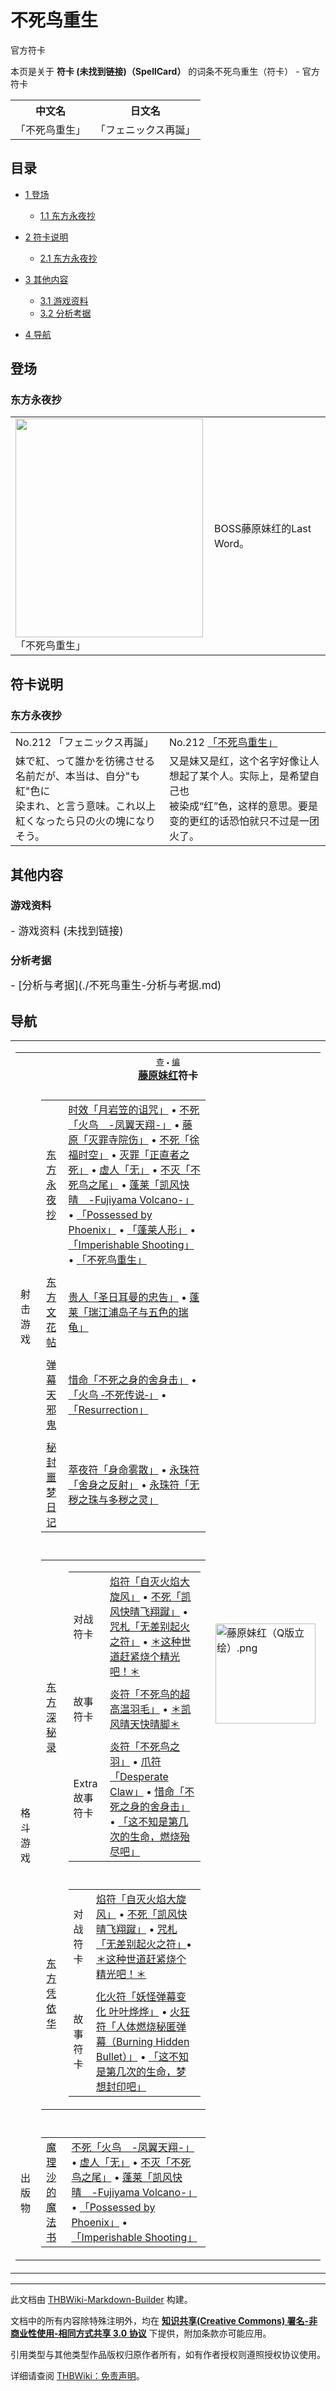 # 不死鸟重生

<!-- source html: G:\repos\THBWiki-Markdown-Builder\THBWikiMarkdown\Temp\main\6\68\ns0%3A%E4%B8%8D%E6%AD%BB%E9%B8%9F%E9%87%8D%E7%94%9F.html -->

官方符卡

本页是关于 **符卡 (未找到链接)（SpellCard）** 的词条不死鸟重生（符卡） - 官方符卡

<table>

<tbody><tr>
<th>中文名</th>
<th>日文名
</th></tr>
<tr>
<td>「不死鸟重生」</td>
<td>「フェニックス再誕」
</td></tr></tbody></table>


  
  

  

## 目录

- [1 登场](#登场)

  - [1.1 东方永夜抄](#东方永夜抄)



- [2 符卡说明](#符卡说明)

  - [2.1 东方永夜抄](#东方永夜抄_2)



- [3 其他内容](#其他内容)

  - [3.1 游戏资料](#游戏资料)
  - [3.2 分析考据](#分析考据)



- [4 导航](#导航)




## 登场
### 东方永夜抄

<table>

<tbody><tr>
<td><div class="thumb tleft"><div class="thumbinner" style="width:302px;"><a href="./文件-「不死鸟重生」（永夜抄）.jpg.md" class="image"><img alt="" src="https://upload.thwiki.cc/thumb/6/67/%E3%80%8C%E4%B8%8D%E6%AD%BB%E9%B8%9F%E9%87%8D%E7%94%9F%E3%80%8D%EF%BC%88%E6%B0%B8%E5%A4%9C%E6%8A%84%EF%BC%89.jpg/300px-%E3%80%8C%E4%B8%8D%E6%AD%BB%E9%B8%9F%E9%87%8D%E7%94%9F%E3%80%8D%EF%BC%88%E6%B0%B8%E5%A4%9C%E6%8A%84%EF%BC%89.jpg" decoding="async" loading="lazy" width="300" height="350" class="thumbimage" srcset="https://upload.thwiki.cc/6/67/%E3%80%8C%E4%B8%8D%E6%AD%BB%E9%B8%9F%E9%87%8D%E7%94%9F%E3%80%8D%EF%BC%88%E6%B0%B8%E5%A4%9C%E6%8A%84%EF%BC%89.jpg 1.5x" data-file-width="384" data-file-height="448"></a>  <div class="thumbcaption"><div class="magnify"><a href="./文件-「不死鸟重生」（永夜抄）.jpg.md" class="internal" title="放大"></a></div>「不死鸟重生」</div></div></div>
</td>
<td>
<p>BOSS藤原妹红的Last Word。
</p>
</td></tr></tbody></table>



## 符卡说明
### 东方永夜抄

<table><tbody><tr class="tt-content-header" id="Last_Word-13" data-pos="&#91;&quot;Last Word&quot;,13&#93;"><td class="tt-jah" lang="ja"><div class="poem">No.212 「フェニックス再誕」</div></td><td class="tt-zhh" lang="zh"><div class="poem">No.212 <a href="/%E3%80%8C%E4%B8%8D%E6%AD%BB%E9%B8%9F%E9%87%8D%E7%94%9F%E3%80%8D" class="mw-redirect" title="「不死鸟重生」">「不死鸟重生」</a></div></td></tr><tr class="tt-content" id="Last_Word-14" data-pos="&#91;&quot;Last Word&quot;,14&#93;"><td class="tt-ja" lang="ja"><div class="poem">妹で紅、って誰かを彷彿させる名前だが、本当は、自分"も紅"色に<br>染まれ、と言う意味。これ以上紅くなったら只の火の塊になりそう。</div></td><td class="tt-zh" lang="zh"><div class="poem">又是妹又是红，这个名字好像让人想起了某个人。实际上，是希望自己也<br>被染成“红”色，这样的意思。要是变的更红的话恐怕就只不过是一团火了。<br></div></td></tr></tbody></table>


## 其他内容
### 游戏资料
  
<big>
</big>  
<big>- 游戏资料 (未找到链接)
</big><big></big>  
<big></big>
  

### 分析考据
  
<big>
</big>  
<big>- [分析与考据](./不死鸟重生-分析与考据.md)
</big><big></big>  
<big></big>
  

## 导航

<table><tbody><tr><td><table cellspacing="0" class="nowraplinks mw-collapsible mw-collapsed" style="width:100%;;;"><tbody><tr><th style=";" colspan="3" class="navbox-title"><div class="navbar"><div class="noprint plainlinksneverexpand" style="background-color:transparent; padding:0; font-weight:normal; font-size:80%; white-space:nowrap;"><a href="./模板-藤原妹红符卡导航.md" title="模板:藤原妹红符卡导航"><span style=";;border:none;" title="查看这个模板">查</span></a>&#160;<span style="font-size:80%;">•</span>&#160;<a href="/index.php?title=%E6%A8%A1%E6%9D%BF:%E8%97%A4%E5%8E%9F%E5%A6%B9%E7%BA%A2%E7%AC%A6%E5%8D%A1%E5%AF%BC%E8%88%AA&amp;action=edit"><span style=";;border:none;" title="您可以编辑这个模板。请在储存变更之前先预览">编</span></a></div></div><span><a href="./藤原妹红.md" title="藤原妹红">藤原妹红</a>符卡</span></th></tr><tr><td></td></tr><tr><td class="navbox-group" style=";;">射击游戏</td><td style=";;" class="navbox-list navbox-odd"><div></div><table cellspacing="0" class="nowraplinks navbox-subgroup" style="width:100%;;;;"><tbody><tr><td class="navbox-group" style=";;"><div><a href="./东方永夜抄.md" title="东方永夜抄">东方永夜抄</a></div></td><td style=";;" class="navbox-list navbox-odd"><div><a href="/%E6%97%B6%E6%95%88%E3%80%8C%E6%9C%88%E5%B2%A9%E7%AC%A0%E7%9A%84%E8%AF%85%E5%92%92%E3%80%8D" class="mw-redirect" title="时效「月岩笠的诅咒」">时效「月岩笠的诅咒」</a> &#8226; <a href="/%E4%B8%8D%E6%AD%BB%E3%80%8C%E7%81%AB%E9%B8%9F_-%E5%87%A4%E7%BF%BC%E5%A4%A9%E7%BF%94-%E3%80%8D" class="mw-redirect" title="不死「火鸟 -凤翼天翔-」">不死「火鸟　-凤翼天翔-」</a> &#8226; <a href="/%E8%97%A4%E5%8E%9F%E3%80%8C%E7%81%AD%E7%BD%AA%E5%AF%BA%E9%99%A2%E4%BC%A4%E3%80%8D" class="mw-redirect" title="藤原「灭罪寺院伤」">藤原「灭罪寺院伤」</a> &#8226; <a href="/%E4%B8%8D%E6%AD%BB%E3%80%8C%E5%BE%90%E7%A6%8F%E6%97%B6%E7%A9%BA%E3%80%8D" class="mw-redirect" title="不死「徐福时空」">不死「徐福时空」</a> &#8226; <a href="/%E7%81%AD%E7%BD%AA%E3%80%8C%E6%AD%A3%E7%9B%B4%E8%80%85%E4%B9%8B%E6%AD%BB%E3%80%8D" class="mw-redirect" title="灭罪「正直者之死」">灭罪「正直者之死」</a> &#8226; <a href="/%E8%99%9A%E4%BA%BA%E3%80%8C%E6%97%A0%E3%80%8D" class="mw-redirect" title="虚人「无」">虚人「无」</a> &#8226; <a href="/%E4%B8%8D%E7%81%AD%E3%80%8C%E4%B8%8D%E6%AD%BB%E9%B8%9F%E4%B9%8B%E5%B0%BE%E3%80%8D" class="mw-redirect" title="不灭「不死鸟之尾」">不灭「不死鸟之尾」</a> &#8226; <a href="/%E8%93%AC%E8%8E%B1%E3%80%8C%E5%87%AF%E9%A3%8E%E5%BF%AB%E6%99%B4_-Fujiyama_Volcano-%E3%80%8D" class="mw-redirect" title="蓬莱「凯风快晴 -Fujiyama Volcano-」">蓬莱「凯风快晴　-Fujiyama Volcano-」</a> &#8226; <a href="/%E3%80%8CPossessed_by_Phoenix%E3%80%8D" class="mw-redirect" title="「Possessed by Phoenix」">「Possessed by Phoenix」</a> &#8226; <a href="/%E3%80%8C%E8%93%AC%E8%8E%B1%E4%BA%BA%E5%BD%A2%E3%80%8D" class="mw-redirect" title="「蓬莱人形」">「蓬莱人形」</a> &#8226; <a href="/%E3%80%8CImperishable_Shooting%E3%80%8D" class="mw-redirect" title="「Imperishable Shooting」">「Imperishable Shooting」</a> &#8226; <a href="/%E3%80%8C%E4%B8%8D%E6%AD%BB%E9%B8%9F%E9%87%8D%E7%94%9F%E3%80%8D" class="mw-redirect" title="「不死鸟重生」">「不死鸟重生」</a></div></td></tr><tr><td></td></tr><tr><td class="navbox-group" style=";;"><div><a href="./东方文花帖.md" title="东方文花帖">东方文花帖</a></div></td><td style=";;" class="navbox-list navbox-even"><div><a href="/%E8%B4%B5%E4%BA%BA%E3%80%8C%E5%9C%A3%E6%97%A5%E8%80%B3%E6%9B%BC%E7%9A%84%E5%BF%A0%E5%91%8A%E3%80%8D" class="mw-redirect" title="贵人「圣日耳曼的忠告」">贵人「圣日耳曼的忠告」</a> &#8226; <a href="/%E8%93%AC%E8%8E%B1%E3%80%8C%E7%91%9E%E6%B1%9F%E6%B5%A6%E5%B2%9B%E5%AD%90%E4%B8%8E%E4%BA%94%E8%89%B2%E7%9A%84%E7%91%9E%E9%BE%9F%E3%80%8D" class="mw-redirect" title="蓬莱「瑞江浦岛子与五色的瑞龟」">蓬莱「瑞江浦岛子与五色的瑞龟」</a></div></td></tr><tr><td></td></tr><tr><td class="navbox-group" style=";;"><div><a href="./弹幕天邪鬼.md" title="弹幕天邪鬼">弹幕天邪鬼</a></div></td><td style=";;" class="navbox-list navbox-odd"><div><a href="/%E6%83%9C%E5%91%BD%E3%80%8C%E4%B8%8D%E6%AD%BB%E4%B9%8B%E8%BA%AB%E7%9A%84%E8%88%8D%E8%BA%AB%E5%87%BB%E3%80%8D" class="mw-redirect" title="惜命「不死之身的舍身击」">惜命「不死之身的舍身击」</a> &#8226; <a href="/%E3%80%8C%E7%81%AB%E9%B8%9F_%E2%80%90%E4%B8%8D%E6%AD%BB%E4%BC%A0%E8%AF%B4%E2%80%90%E3%80%8D" class="mw-redirect" title="「火鸟 ‐不死传说‐」">「火鸟 ‐不死传说‐」</a> &#8226; <a href="/%E3%80%8CResurrection%E3%80%8D" class="mw-redirect" title="「Resurrection」">「Resurrection」</a></div></td></tr><tr><td></td></tr><tr><td class="navbox-group" style=";;"><div><a href="./秘封噩梦日记.md" title="秘封噩梦日记">秘封噩梦日记</a></div></td><td style=";;" class="navbox-list navbox-even"><div><a href="/%E8%90%83%E5%A4%9C%E7%AC%A6%E3%80%8C%E8%BA%AB%E5%91%BD%E9%9B%BE%E6%95%A3%E3%80%8D" class="mw-redirect" title="萃夜符「身命雾散」">萃夜符「身命雾散」</a> &#8226; <a href="/%E6%B0%B8%E7%8F%A0%E7%AC%A6%E3%80%8C%E8%88%8D%E8%BA%AB%E4%B9%8B%E5%8F%8D%E5%B0%84%E3%80%8D" class="mw-redirect" title="永珠符「舍身之反射」">永珠符「舍身之反射」</a> &#8226; <a href="/%E6%B0%B8%E7%8F%A0%E7%AC%A6%E3%80%8C%E6%97%A0%E7%A7%BD%E4%B9%8B%E7%8F%A0%E4%B8%8E%E5%A4%9A%E7%A7%BD%E4%B9%8B%E7%81%B5%E3%80%8D" class="mw-redirect" title="永珠符「无秽之珠与多秽之灵」">永珠符「无秽之珠与多秽之灵」</a></div></td></tr></tbody></table><div></div></td><td class="navbox-image" style="" rowspan="5"><a href="./文件-藤原妹红（Q版立绘）.png.md" class="image"><img alt="藤原妹红（Q版立绘）.png" src="https://upload.thwiki.cc/thumb/f/f4/%E8%97%A4%E5%8E%9F%E5%A6%B9%E7%BA%A2%EF%BC%88Q%E7%89%88%E7%AB%8B%E7%BB%98%EF%BC%89.png/160px-%E8%97%A4%E5%8E%9F%E5%A6%B9%E7%BA%A2%EF%BC%88Q%E7%89%88%E7%AB%8B%E7%BB%98%EF%BC%89.png" decoding="async" loading="lazy" width="160" height="160" srcset="https://upload.thwiki.cc/thumb/f/f4/%E8%97%A4%E5%8E%9F%E5%A6%B9%E7%BA%A2%EF%BC%88Q%E7%89%88%E7%AB%8B%E7%BB%98%EF%BC%89.png/240px-%E8%97%A4%E5%8E%9F%E5%A6%B9%E7%BA%A2%EF%BC%88Q%E7%89%88%E7%AB%8B%E7%BB%98%EF%BC%89.png 1.5x, https://upload.thwiki.cc/thumb/f/f4/%E8%97%A4%E5%8E%9F%E5%A6%B9%E7%BA%A2%EF%BC%88Q%E7%89%88%E7%AB%8B%E7%BB%98%EF%BC%89.png/320px-%E8%97%A4%E5%8E%9F%E5%A6%B9%E7%BA%A2%EF%BC%88Q%E7%89%88%E7%AB%8B%E7%BB%98%EF%BC%89.png 2x" data-file-width="500" data-file-height="500"></a></td></tr><tr><td></td></tr><tr><td class="navbox-group" style=";;">格斗游戏</td><td style=";;" class="navbox-list navbox-even"><div></div><table cellspacing="0" class="nowraplinks navbox-subgroup" style="width:100%;;;;"><tbody><tr><td class="navbox-group" style=";;"><div><a href="./东方深秘录.md" title="东方深秘录">东方深秘录</a></div></td><td style=";;" class="navbox-list navbox-odd"><div></div><table cellspacing="0" class="nowraplinks navbox-subgroup" style="width:100%;;;;"><tbody><tr><td class="navbox-group" style=";;"><div>对战符卡</div></td><td style=";;" class="navbox-list navbox-odd"><div><a href="/%E7%84%B0%E7%AC%A6%E3%80%8C%E8%87%AA%E7%81%AD%E7%81%AB%E7%84%B0%E5%A4%A7%E6%97%8B%E9%A3%8E%E3%80%8D" class="mw-redirect" title="焰符「自灭火焰大旋风」">焰符「自灭火焰大旋风」</a> &#8226; <a href="/%E4%B8%8D%E6%AD%BB%E3%80%8C%E5%87%AF%E9%A3%8E%E5%BF%AB%E6%99%B4%E9%A3%9E%E7%BF%94%E8%B9%B4%E3%80%8D" class="mw-redirect" title="不死「凯风快晴飞翔蹴」">不死「凯风快晴飞翔蹴」</a> &#8226; <a href="/%E5%92%92%E6%9C%AD%E3%80%8C%E6%97%A0%E5%B7%AE%E5%88%AB%E8%B5%B7%E7%81%AB%E4%B9%8B%E7%AC%A6%E3%80%8D" class="mw-redirect" title="咒札「无差别起火之符」">咒札「无差别起火之符」</a> &#8226; <a href="/%EF%BC%8A%E8%BF%99%E7%A7%8D%E4%B8%96%E9%81%93%E8%B5%B6%E7%B4%A7%E7%83%A7%E4%B8%AA%E7%B2%BE%E5%85%89%E5%90%A7%EF%BC%81%EF%BC%8A" class="mw-redirect" title="＊这种世道赶紧烧个精光吧！＊">＊这种世道赶紧烧个精光吧！＊</a></div></td></tr><tr><td></td></tr><tr><td class="navbox-group" style=";;"><div>故事符卡</div></td><td style=";;" class="navbox-list navbox-even"><div><a href="/%E7%82%8E%E7%AC%A6%E3%80%8C%E4%B8%8D%E6%AD%BB%E9%B8%9F%E7%9A%84%E8%B6%85%E9%AB%98%E6%B8%A9%E7%BE%BD%E6%AF%9B%E3%80%8D" class="mw-redirect" title="炎符「不死鸟的超高温羽毛」">炎符「不死鸟的超高温羽毛」</a> &#8226; <a href="/%EF%BC%8A%E5%87%AF%E9%A3%8E%E6%99%B4%E5%A4%A9%E5%BF%AB%E6%99%B4%E8%84%9A%EF%BC%8A" class="mw-redirect" title="＊凯风晴天快晴脚＊">＊凯风晴天快晴脚＊</a></div></td></tr><tr><td></td></tr><tr><td class="navbox-group" style=";;"><div>Extra故事符卡</div></td><td style=";;" class="navbox-list navbox-odd"><div><a href="/%E7%82%8E%E7%AC%A6%E3%80%8C%E4%B8%8D%E6%AD%BB%E9%B8%9F%E4%B9%8B%E7%BE%BD%E3%80%8D" class="mw-redirect" title="炎符「不死鸟之羽」">炎符「不死鸟之羽」</a> &#8226; <a href="/%E7%88%AA%E7%AC%A6%E3%80%8CDesperate_Claw%E3%80%8D" class="mw-redirect" title="爪符「Desperate Claw」">爪符「Desperate Claw」</a> &#8226; <a href="/%E6%83%9C%E5%91%BD%E3%80%8C%E4%B8%8D%E6%AD%BB%E4%B9%8B%E8%BA%AB%E7%9A%84%E8%88%8D%E8%BA%AB%E5%87%BB%E3%80%8D" class="mw-redirect" title="惜命「不死之身的舍身击」">惜命「不死之身的舍身击」</a> &#8226; <a href="/%E3%80%8C%E8%BF%99%E4%B8%8D%E7%9F%A5%E6%98%AF%E7%AC%AC%E5%87%A0%E6%AC%A1%E7%9A%84%E7%94%9F%E5%91%BD%EF%BC%8C%E7%87%83%E7%83%A7%E6%AE%86%E5%B0%BD%E5%90%A7%E3%80%8D" class="mw-redirect" title="「这不知是第几次的生命，燃烧殆尽吧」">「这不知是第几次的生命，燃烧殆尽吧」</a></div></td></tr></tbody></table><div></div></td></tr><tr><td></td></tr><tr><td class="navbox-group" style=";;"><div><a href="./东方凭依华.md" title="东方凭依华">东方凭依华</a></div></td><td style=";;" class="navbox-list navbox-even"><div></div><table cellspacing="0" class="nowraplinks navbox-subgroup" style="width:100%;;;;"><tbody><tr><td class="navbox-group" style=";;"><div>对战符卡</div></td><td style=";;" class="navbox-list navbox-odd"><div><a href="/%E7%84%B0%E7%AC%A6%E3%80%8C%E8%87%AA%E7%81%AD%E7%81%AB%E7%84%B0%E5%A4%A7%E6%97%8B%E9%A3%8E%E3%80%8D" class="mw-redirect" title="焰符「自灭火焰大旋风」">焰符「自灭火焰大旋风」</a> &#8226; <a href="/%E4%B8%8D%E6%AD%BB%E3%80%8C%E5%87%AF%E9%A3%8E%E5%BF%AB%E6%99%B4%E9%A3%9E%E7%BF%94%E8%B9%B4%E3%80%8D" class="mw-redirect" title="不死「凯风快晴飞翔蹴」">不死「凯风快晴飞翔蹴」</a> &#8226; <a href="/%E5%92%92%E6%9C%AD%E3%80%8C%E6%97%A0%E5%B7%AE%E5%88%AB%E8%B5%B7%E7%81%AB%E4%B9%8B%E7%AC%A6%E3%80%8D" class="mw-redirect" title="咒札「无差别起火之符」">咒札「无差别起火之符」</a>&#8226; <a href="/%EF%BC%8A%E8%BF%99%E7%A7%8D%E4%B8%96%E9%81%93%E8%B5%B6%E7%B4%A7%E7%83%A7%E4%B8%AA%E7%B2%BE%E5%85%89%E5%90%A7%EF%BC%81%EF%BC%8A" class="mw-redirect" title="＊这种世道赶紧烧个精光吧！＊">＊这种世道赶紧烧个精光吧！＊</a></div></td></tr><tr><td></td></tr><tr><td class="navbox-group" style=";;"><div>故事符卡</div></td><td style=";;" class="navbox-list navbox-even"><div><a href="/%E5%8C%96%E7%81%AB%E7%AC%A6%E3%80%8C%E5%A6%96%E6%80%AA%E5%BC%B9%E5%B9%95%E5%8F%98%E5%8C%96_%E5%8F%B6%E5%8F%B6%E7%83%A8%E7%83%A8%E3%80%8D" class="mw-redirect" title="化火符「妖怪弹幕变化 叶叶烨烨」">化火符「妖怪弹幕变化 叶叶烨烨」</a> &#8226; <a href="/%E7%81%AB%E7%8B%82%E7%AC%A6%E3%80%8C%E4%BA%BA%E4%BD%93%E7%87%83%E7%83%A7%E7%A7%98%E5%8C%BF%E5%BC%B9%E5%B9%95%EF%BC%88Burning_Hidden_Bullet%EF%BC%89%E3%80%8D" class="mw-redirect" title="火狂符「人体燃烧秘匿弹幕（Burning Hidden Bullet）」">火狂符「人体燃烧秘匿弹幕（Burning Hidden Bullet）」</a> &#8226; <a href="/%E3%80%8C%E8%BF%99%E4%B8%8D%E7%9F%A5%E6%98%AF%E7%AC%AC%E5%87%A0%E6%AC%A1%E7%9A%84%E7%94%9F%E5%91%BD%EF%BC%8C%E6%A2%A6%E6%83%B3%E5%B0%81%E5%8D%B0%E5%90%A7%E3%80%8D" class="mw-redirect" title="「这不知是第几次的生命，梦想封印吧」">「这不知是第几次的生命，梦想封印吧」</a></div></td></tr></tbody></table><div></div></td></tr></tbody></table><div></div></td></tr><tr><td></td></tr><tr><td class="navbox-group" style=";;">出版物</td><td style=";;" class="navbox-list navbox-odd"><div></div><table cellspacing="0" class="nowraplinks navbox-subgroup" style="width:100%;;;;"><tbody><tr><td class="navbox-group" style=";;"><div><a href="/%E9%AD%94%E7%90%86%E6%B2%99%E7%9A%84%E9%AD%94%E6%B3%95%E4%B9%A6" class="mw-redirect" title="魔理沙的魔法书">魔理沙的魔法书</a></div></td><td style=";;" class="navbox-list navbox-odd"><div><a href="/%E4%B8%8D%E6%AD%BB%E3%80%8C%E7%81%AB%E9%B8%9F_-%E5%87%A4%E7%BF%BC%E5%A4%A9%E7%BF%94-%E3%80%8D" class="mw-redirect" title="不死「火鸟 -凤翼天翔-」">不死「火鸟　-凤翼天翔-」</a> &#8226; <a href="/%E8%99%9A%E4%BA%BA%E3%80%8C%E6%97%A0%E3%80%8D" class="mw-redirect" title="虚人「无」">虚人「无」</a> &#8226; <a href="/%E4%B8%8D%E7%81%AD%E3%80%8C%E4%B8%8D%E6%AD%BB%E9%B8%9F%E4%B9%8B%E5%B0%BE%E3%80%8D" class="mw-redirect" title="不灭「不死鸟之尾」">不灭「不死鸟之尾」</a> &#8226; <a href="/%E8%93%AC%E8%8E%B1%E3%80%8C%E5%87%AF%E9%A3%8E%E5%BF%AB%E6%99%B4_-Fujiyama_Volcano-%E3%80%8D" class="mw-redirect" title="蓬莱「凯风快晴 -Fujiyama Volcano-」">蓬莱「凯风快晴　-Fujiyama Volcano-」</a> &#8226; <a href="/%E3%80%8CPossessed_by_Phoenix%E3%80%8D" class="mw-redirect" title="「Possessed by Phoenix」">「Possessed by Phoenix」</a> &#8226; <a href="/%E3%80%8CImperishable_Shooting%E3%80%8D" class="mw-redirect" title="「Imperishable Shooting」">「Imperishable Shooting」</a></div></td></tr></tbody></table><div></div></td></tr></tbody></table></td></tr></tbody></table>






---

此文档由 [THBWiki-Markdown-Builder](https://github.com/Delsin-Yu/THBWiki-Markdown-Builder) 构建。

文档中的所有内容除特殊注明外，均在 [**知识共享(Creative Commons) 署名-非商业性使用-相同方式共享 3.0 协议**](https://creativecommons.org/licenses/by-sa/3.0/deed.zh-hans) 下提供，附加条款亦可能应用。

引用类型与其他类型作品版权归原作者所有，如有作者授权则遵照授权协议使用。

详细请查阅 [THBWiki：免责声明](https://thbwiki.cc/THBWiki:%E5%85%8D%E8%B4%A3%E5%A3%B0%E6%98%8E)。


